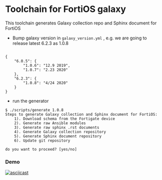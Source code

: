 # Toolchain for FortiOS galaxy

This toolchain generates Galaxy collection repo and Sphinx document for FortiOS

 -   Bump galaxy version in `galaxy_version.yml` , e.g. we are going to release latest 6.2.3 as 1.0.8
```

{
    "6.0.5": {
        "1.0.6": "12.9 2019",
        "1.0.7": "2.23 2020"
    },
    "6.2.3": {
        "1.0.8": "4/24 2020"
    }
}
```
- run the generator
```
$ ./scripts/generate 1.0.8
Steps to generate Galaxy collection and Sphinx document for FortiOS:
	1). Download schema from the Fortigate device
	2). Generate raw Ansible modules
	3). Generate raw sphinx .rst documents
	4). Generate Galaxy collection repository
	5). Generate Sphinx document repository
	6). Update git repository

do you want to proceed? [yes/no]
```


### Demo
[![asciicast](https://asciinema.org/a/YYT3jb0rY3SO9zP9wp6Ig2zwG.svg)](https://asciinema.org/a/YYT3jb0rY3SO9zP9wp6Ig2zwG)


